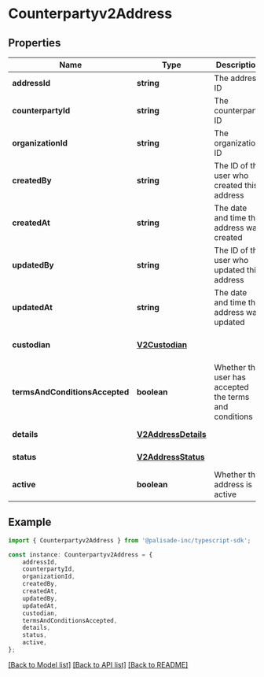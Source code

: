 # Counterpartyv2Address


## Properties

Name | Type | Description | Notes
------------ | ------------- | ------------- | -------------
**addressId** | **string** | The address ID | [default to undefined]
**counterpartyId** | **string** | The counterparty ID | [default to undefined]
**organizationId** | **string** | The organization ID | [default to undefined]
**createdBy** | **string** | The ID of the user who created this address | [default to undefined]
**createdAt** | **string** | The date and time the address was created | [default to undefined]
**updatedBy** | **string** | The ID of the user who updated this address | [default to undefined]
**updatedAt** | **string** | The date and time the address was updated | [default to undefined]
**custodian** | [**V2Custodian**](V2Custodian.md) |  | [optional] [default to undefined]
**termsAndConditionsAccepted** | **boolean** | Whether the user has accepted the terms and conditions | [default to undefined]
**details** | [**V2AddressDetails**](V2AddressDetails.md) |  | [default to undefined]
**status** | [**V2AddressStatus**](V2AddressStatus.md) |  | [default to undefined]
**active** | **boolean** | Whether the address is active | [default to undefined]

## Example

```typescript
import { Counterpartyv2Address } from '@palisade-inc/typescript-sdk';

const instance: Counterpartyv2Address = {
    addressId,
    counterpartyId,
    organizationId,
    createdBy,
    createdAt,
    updatedBy,
    updatedAt,
    custodian,
    termsAndConditionsAccepted,
    details,
    status,
    active,
};
```

[[Back to Model list]](../README.md#documentation-for-models) [[Back to API list]](../README.md#documentation-for-api-endpoints) [[Back to README]](../README.md)
